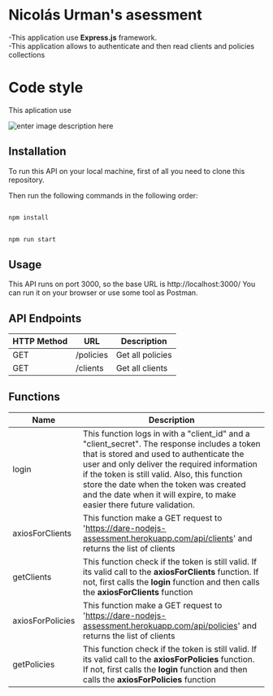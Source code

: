 # Nicolás Urman's asessment

-This application use **Express.js** framework.
<br>
-This application allows to authenticate and then read clients and policies collections

#  Code style

  

This aplication use

  ![enter image description here](https://camo.githubusercontent.com/d0f65430681b67b7104f6130ada8c098ec5f66ba/68747470733a2f2f696d672e736869656c64732e696f2f62616467652f636f64652532307374796c652d7374616e646172642d627269676874677265656e2e7376673f7374796c653d666c6174)

  

##  Installation

  

To run this API on your local machine, first of all you need to clone this repository.

Then run the following commands in the following order:

  

```bash

npm install

```

```bash

npm run start

```

  

##  Usage

  

This API runs on port 3000, so the base URL is http://localhost:3000/
You can run it on your browser or use some tool as Postman.

## API Endpoints

| HTTP Method | URL                         | Description                  |
| ----------- | --------------------------- | ---------------------------- |
| GET         | /policies                   |  Get all policies            |
| GET         | /clients                    | Get all clients              |


##  Functions


| Name             |  Description                                                  |
| ---------------- |-------------------------------------------------------------- |
| login            |  This function logs in with a "client_id" and a "client_secret". The response includes a token that is stored and used to authenticate the user and only deliver the required information if the token is still valid. Also, this function store the date when the token was created and the date when it will expire, to make easier there future validation.                                    |
| axiosForClients  | This function make a GET request to 'https://dare-nodejs-assessment.herokuapp.com/api/clients' and returns the list of clients|
| getClients       | This function check if the token is still valid. If its valid call to the **axiosForClients** function. If not, first calls the **login** function and then calls the **axiosForClients** function                           |
| axiosForPolicies | This function make a GET request to 'https://dare-nodejs-assessment.herokuapp.com/api/policies' and returns the list of clients|
| getPolicies      | This function check if the token is still valid. If its valid call to the **axiosForPolicies** function. If not, first calls the **login** function and then calls the **axiosForPolicies** function                          |

  

